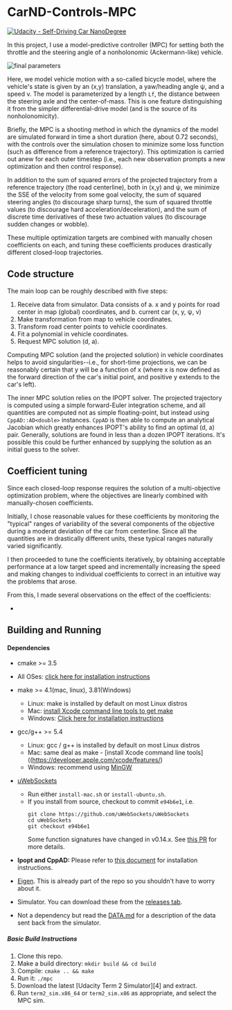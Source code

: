 # CarND-Controls-MPC
[![Udacity - Self-Driving Car NanoDegree](https://s3.amazonaws.com/udacity-sdc/github/shield-carnd.svg)](http://www.udacity.com/drive)

In this project, I use a model-predictive controller (MPC) 
for setting both the throttle and the steering angle 
of a nonholonomic (Ackermann-like) vehicle.

![final parameters](doc/mpc.gif)

Here, we model vehicle motion with a so-called bicycle model,
where the vehicle's state is given by an (x,y) translation,
a yaw/heading angle ψ,
and a speed v.
The model is parameterized by a length `Lf`,
the distance between the steering axle and the center-of-mass.
This is one feature distinguishing it from the simpler differential-drive model
(and is the source of its nonholonomicity).

Briefly, the MPC is a shooting method
in which the dynamics of the model are simulated forward in time a short duration
(here, about 0.72 seconds), with the controls over the simulation chosen 
to minimize some loss function (such as difference from a reference trajectory).
This optimization is carried out anew for each outer timestep
(i.e., each new observation prompts a new optimization and then control response).

In addition to the sum of squared errors of the projected trajectory
from a reference trajectory (the road centerline), both in (x,y) and ψ,
we minimize the SSE of the velocity from some goal velocity,
the sum of squared steering angles (to discourage sharp turns),
the sum of squared throttle values (to discourage hard acceleration/deceleration),
and the sum of discrete time derivatives of these two actuation values
(to discourage sudden changes or wobble).

These multiple optimization targets are combined with manually chosen coefficients on each,
and tuning these coefficients produces drastically different closed-loop trajectories.



## Code structure

The main loop can be roughly described with five steps:

1. Receive data from simulator. Data consists of
  a. x and y points for road center in map (global) coordinates, and
  b. current car (x, y, ψ, v)
2. Make transformation from map to vehicle coordinates.
3. Transform road center points to vehicle coordinates.
4. Fit a polynomial in vehicle coordinates.
5. Request MPC solution (d, a).

Computing MPC solution (and the projected solution) in vehicle coordinates
helps to avoid singularities--i.e., for short-time projections, 
we can be reasonably certain that y will be a function of x
(where x is now defined as the forward direction of the car's initial point,
and positive y extends to the car's left).

The inner MPC solution relies on the IPOPT solver.
The projected trajectory is computed using a simple forward-Euler integration scheme,
and all quantities are computed not as simple floating-point,
but instead using `CppAD::AD<double>` instances. 
`CppAD` is then able to compute an analytical Jacobian
which greatly enhances IPOPT's ability to find an optimal (d, a) pair.
Generally, solutions are found in less than a dozen IPOPT iterations.
It's possible this could be further enhanced by supplying the solution
as an initial guess to the solver.



## Coefficient tuning

Since each closed-loop response requires the solution of a multi-objective optimization problem,
where the objectives are linearly combined with manually-chosen coefficients.

Initially, I chose reasonable values for these coefficients 
by monitoring the "typical" ranges of variability of the several components of the objective
during a moderat deviation of the car from centerline.
Since all the quantities are in drastically different units,
these typical ranges naturally varied significantly.

I then proceeded to tune the coefficients iteratively,
by obtaining acceptable performance at a low target speed
and incrementally increasing the speed 
and making changes to individual coefficients 
to correct in an intuitive way the problems that arose.

From this, I made several observations on the effect of the coefficients:

  *



## Building and Running

#### Dependencies

* cmake >= 3.5
 * All OSes: [click here for installation instructions](https://cmake.org/install/)
* make >= 4.1(mac, linux), 3.81(Windows)
  * Linux: make is installed by default on most Linux distros
  * Mac: [install Xcode command line tools to get make](https://developer.apple.com/xcode/features/)
  * Windows: [Click here for installation instructions](http://gnuwin32.sourceforge.net/packages/make.htm)
* gcc/g++ >= 5.4
  * Linux: gcc / g++ is installed by default on most Linux distros
  * Mac: same deal as make - [install Xcode command line tools]((https://developer.apple.com/xcode/features/)
  * Windows: recommend using [MinGW](http://www.mingw.org/)
* [uWebSockets](https://github.com/uWebSockets/uWebSockets)
  * Run either `install-mac.sh` or `install-ubuntu.sh`.
  * If you install from source, checkout to commit `e94b6e1`, i.e.
    ```
    git clone https://github.com/uWebSockets/uWebSockets
    cd uWebSockets
    git checkout e94b6e1
    ```
    Some function signatures have changed in v0.14.x. See [this PR](https://github.com/udacity/CarND-MPC-Project/pull/3) for more details.

* **Ipopt and CppAD:** Please refer to [this document](https://github.com/udacity/CarND-MPC-Project/blob/master/install_Ipopt_CppAD.md) for installation instructions.
* [Eigen](http://eigen.tuxfamily.org/index.php?title=Main_Page). This is already part of the repo so you shouldn't have to worry about it.
* Simulator. You can download these from the [releases tab](https://github.com/udacity/self-driving-car-sim/releases).
* Not a dependency but read the [DATA.md](./DATA.md) for a description of the data sent back from the simulator.


##### Basic Build Instructions

1. Clone this repo.
2. Make a build directory: `mkdir build && cd build`
3. Compile: `cmake .. && make`
4. Run it: `./mpc`
5. Download the latest [Udacity Term 2 Simulator][4] and extract.
6. Run `term2_sim.x86_64` or `term2_sim.x86` as appropriate, and select the MPC sim.
